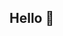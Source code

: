 ## Hello 👋

<!--
**William-R-Hannah/William-R-Hannah** is a ✨ _special_ ✨ repository because its `README.md` (this file) appears on your GitHub profile.

Here are some ideas to get you started:

- 🔭 I’m currently working on landing a job in tech.
- 🌱 I’m currently learning new AI algorithms every day.
- 👯 I’m looking to collaborate on Data Analytical projects and challenges
- 📫 How to reach me: ...
- 😄 Pronouns: He/Him
- ⚡ Fun fact: I love Dragons!

